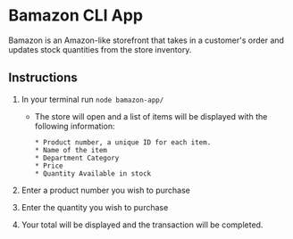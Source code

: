 # Bamazon CLI App

Bamazon is an Amazon-like storefront that takes in a customer's order and updates stock quantities from the store inventory.

## Instructions

1. In your terminal run `node bamazon-app/`
    * The store will open and a list of items will be displayed with the following information:

        ```
       * Product number, a unique ID for each item.
       * Name of the item
       * Department Category
       * Price
       * Quantity Available in stock
        ```

2. Enter a product number you wish to purchase

3. Enter the quantity you wish to purchase

4. Your total will be displayed and the transaction will be completed. 